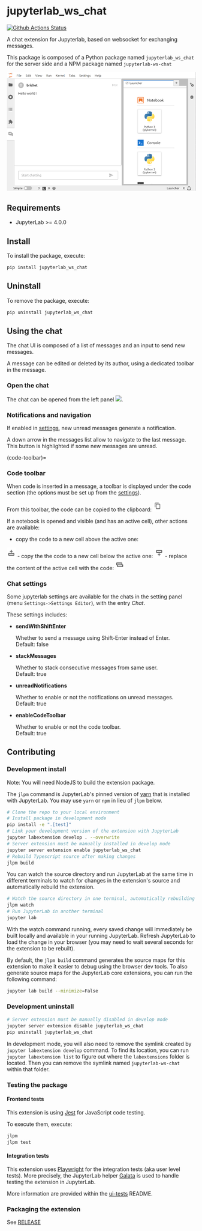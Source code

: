 # jupyterlab_ws_chat

[![Github Actions Status](https://github.com/brichet/jupyterlab-ws-chat/workflows/Build/badge.svg)](https://github.com/brichet/jupyterlab-ws-chat/actions/workflows/build.yml)

A chat extension for Jupyterlab, based on websocket for exchanging messages.

This package is composed of a Python package named `jupyterlab_ws_chat`
for the server side and a NPM package named `jupyterlab-ws-chat`

![screenshot](screenshot.png 'WS chat extension')

## Requirements

- JupyterLab >= 4.0.0

## Install

To install the package, execute:

```bash
pip install jupyterlab_ws_chat
```

## Uninstall

To remove the package, execute:

```bash
pip uninstall jupyterlab_ws_chat
```

## Using the chat

The chat UI is composed of a list of messages and an input to send new messages.

A message can be edited or deleted by its author, using a dedicated toolbar in the
message.

### Open the chat

The chat can be opened from the left panel
<img src=https://raw.githubusercontent.com/jupyterlab/jupyter-chat/a66480412b4cb8c7b2c415afca06b24c98dbf55f/packages/jupyter-chat/style/icons/chat.svg width=24px>.

### Notifications and navigation

If enabled in [settings](#chat-settings), new unread messages generate a notification.

A down arrow in the messages list allow to navigate to the last message. This button is
highlighted if some new messages are unread.

(code-toolbar)=

### Code toolbar

When code is inserted in a message, a toolbar is displayed under the code section (the
options must be set up from the [settings](#chat-settings)).

From this toolbar, the code can be copied to the clipboard:
<img src=https://raw.githubusercontent.com/jupyterlab/jupyter-chat/refs/heads/main/docs/source/_static/images/code-toolbar-copy.png width=24px>

If a notebook is opened and visible (and has an active cell), other actions are
available:

- copy the code to a new cell above the active one:
<img src=https://raw.githubusercontent.com/jupyterlab/jupyter-chat/refs/heads/main/docs/source/_static/images/code-toolbar-above.png width=24px>
- copy the the code to a new cell below the active one:
<img src=https://raw.githubusercontent.com/jupyterlab/jupyter-chat/refs/heads/main/docs/source/_static/images/code-toolbar-below.png width=24px>
- replace the content of the active cell with the code:
<img src=https://raw.githubusercontent.com/jupyterlab/jupyter-chat/refs/heads/main/docs/source/_static/images/code-toolbar-replace.png width=24px>

### Chat settings

Some jupyterlab settings are available for the chats in the setting panel
(menu `Settings->Settings Editor`), with the entry *Chat*.

These settings includes:

- **sendWithShiftEnter**

  Whether to send a message using Shift-Enter instead of Enter.\
  Default: false

- **stackMessages**

  Whether to stack consecutive messages from same user.\
  Default: true

- **unreadNotifications**

  Whether to enable or not the notifications on unread messages.\
  Default: true

- **enableCodeToolbar**

  Whether to enable or not the code toolbar.\
  Default: true

## Contributing

### Development install

Note: You will need NodeJS to build the extension package.

The `jlpm` command is JupyterLab's pinned version of
[yarn](https://yarnpkg.com/) that is installed with JupyterLab. You may use
`yarn` or `npm` in lieu of `jlpm` below.

```bash
# Clone the repo to your local environment
# Install package in development mode
pip install -e ".[test]"
# Link your development version of the extension with JupyterLab
jupyter labextension develop . --overwrite
# Server extension must be manually installed in develop mode
jupyter server extension enable jupyterlab_ws_chat
# Rebuild Typescript source after making changes
jlpm build
```

You can watch the source directory and run JupyterLab at the same time in different terminals to watch for changes in the extension's source and automatically rebuild the extension.

```bash
# Watch the source directory in one terminal, automatically rebuilding when needed
jlpm watch
# Run JupyterLab in another terminal
jupyter lab
```

With the watch command running, every saved change will immediately be built locally and available in your running JupyterLab. Refresh JupyterLab to load the change in your browser (you may need to wait several seconds for the extension to be rebuilt).

By default, the `jlpm build` command generates the source maps for this extension to make it easier to debug using the browser dev tools. To also generate source maps for the JupyterLab core extensions, you can run the following command:

```bash
jupyter lab build --minimize=False
```

### Development uninstall

```bash
# Server extension must be manually disabled in develop mode
jupyter server extension disable jupyterlab_ws_chat
pip uninstall jupyterlab_ws_chat
```

In development mode, you will also need to remove the symlink created by `jupyter labextension develop`
command. To find its location, you can run `jupyter labextension list` to figure out where the `labextensions`
folder is located. Then you can remove the symlink named `jupyterlab-ws-chat` within that folder.

### Testing the package

#### Frontend tests

This extension is using [Jest](https://jestjs.io/) for JavaScript code testing.

To execute them, execute:

```sh
jlpm
jlpm test
```

#### Integration tests

This extension uses [Playwright](https://playwright.dev/docs/intro) for the integration tests (aka user level tests).
More precisely, the JupyterLab helper [Galata](https://github.com/jupyterlab/jupyterlab/tree/master/galata) is used to handle testing the extension in JupyterLab.

More information are provided within the [ui-tests](./ui-tests/README.md) README.

### Packaging the extension

See [RELEASE](RELEASE.md)
